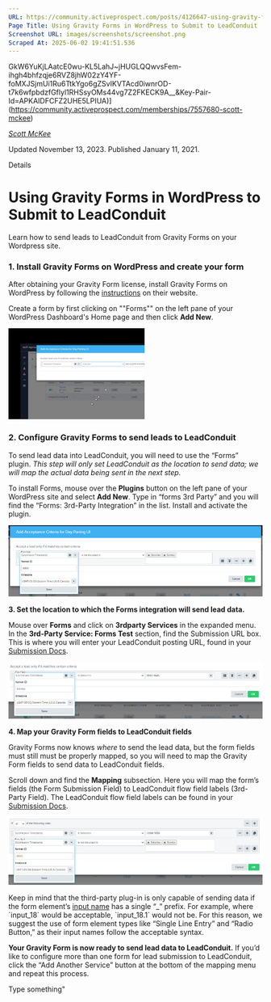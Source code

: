 ```yaml
---
URL: https://community.activeprospect.com/posts/4126647-using-gravity-forms-in-wordpress-to-submit-to-leadconduit
Page Title: Using Gravity Forms in WordPress to Submit to LeadConduit
Screenshot URL: images/screenshots/screenshot.png
Scraped At: 2025-06-02 19:41:51.536
---
```

GkW6YuKjLAatcE0wu-KL5LahJ~jHUGLQQwvsFem-ihgh4bhfzqje6RVZ8jhW02zY4YF-foMXJSjmUi1Ru6TtkYgo6gZSvIKVTAcd0iwnrOD-t7k6wfpbdzfGflyl1RHSsyOMs44vg7Z2FKECK9A__&Key-Pair-Id=APKAIDFCFZ2UHE5LPIUA)](https://community.activeprospect.com/memberships/7557680-scott-mckee)

[_Scott McKee_](https://community.activeprospect.com/memberships/7557680-scott-mckee)

Updated November 13, 2023. Published January 11, 2021.

Details

# Using Gravity Forms in WordPress to Submit to LeadConduit

Learn how to send leads to LeadConduit from Gravity Forms on your Wordpress site.

### 1\. Install Gravity Forms on WordPress and create your form

After obtaining your Gravity Form license, install Gravity Forms on WordPress by following the [instructions](https://docs.gravityforms.com/getting-started/#installing-gravity-forms) on their website.

Create a form by first clicking on ""Forms"" on the left pane of your WordPress Dashboard's Home page and then click **Add New**.

![](images/image-1.png)

### 2\. Configure Gravity Forms to send leads to LeadConduit

To send lead data into LeadConduit, you will need to use the “Forms” plugin. _This step will only set LeadConduit as the location to send data; we will map the actual data being sent in the next step._

To install Forms, mouse over the **Plugins** button on the left pane of your WordPress site and select **Add New**. Type in “forms 3rd Party” and you will find the “Forms: 3rd-Party Integration” in the list. Install and activate the plugin.

![](images/image-2.png)

**3\. Set the location to which the Forms integration will send lead data.**

Mouse over **Forms** and click on **3rdparty Services** in the expanded menu. In the **3rd-Party Service: Forms Test** section, find the Submission URL box. This is where you will enter your LeadConduit posting URL, found in your [Submission Docs](https://community.activeprospect.com/posts/4109880-finding-and-using-submission-docs).

![](images/image-3.png)

**4\. Map your Gravity Form fields to LeadConduit fields**

Gravity Forms now knows _where_ to send the lead data, but the form fields must still must be properly mapped, so you will need to map the Gravity Form fields to send data to LeadConduit fields.

Scroll down and find the **Mapping** subsection. Here you will map the form’s fields (the Form Submission Field) to LeadConduit flow field labels (3rd-Party Field). The LeadConduit flow field labels can be found in your [Submission Docs](https://community.activeprospect.com/posts/4109880-finding-and-using-submission-docs).

![](images/image-4.png)

Keep in mind that the third-party plug-in is only capable of sending data if the form element’s [input name](https://www.w3schools.com/tags/att_input_name.asp) has a single “\_” prefix. For example, where \`input\_18\` would be acceptable, \`input\_18.1\` would not be. For this reason, we suggest the use of form element types like “Single Line Entry” and “Radio Button,” as their input names follow the acceptable syntax.

**Your Gravity Form is now ready to send lead data to LeadConduit.** If you’d like to configure more than one form for lead submission to LeadConduit, click the “Add Another Service” button at the bottom of the mapping menu and repeat this process.

Type something"
